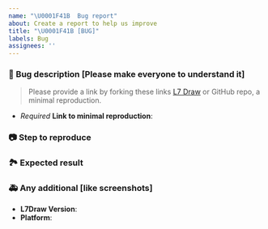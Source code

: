 ```yaml
---
name: "\U0001F41B  Bug report"
about: Create a report to help us improve
title: "\U0001F41B [BUG]"
labels: Bug
assignees: ''
---
```


<!-- Describe your bugs below ^_^ -->

### 🐛 Bug description [Please make everyone to understand it]

> Please provide a link by forking these links [L7 Draw](https://codesandbox.io/s/l7draw-issue-template-df75t7) or GitHub repo, a minimal reproduction.

- _Required_ **Link to minimal reproduction**:

### 📷 Step to reproduce

### 🏞 Expected result

### 🚑 Any additional [like screenshots]

- **L7Draw Version**:
- **Platform**:
